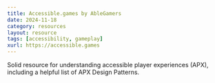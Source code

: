 ```yaml
---
title: Accessible.games by AbleGamers
date: 2024-11-18
category: resources
layout: resource
tags: [accessibility, gameplay]
xurl: https://accessible.games
---
```


Solid resource for understanding accessible player experiences (APX), including a helpful list of APX Design Patterns. 